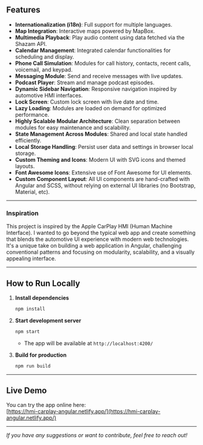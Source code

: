 ## Features

- **Internationalization (i18n)**: Full support for multiple languages.
- **Map Integration**: Interactive maps powered by MapBox.
- **Multimedia Playback**: Play audio content using data fetched via the Shazam API.
- **Calendar Management**: Integrated calendar functionalities for scheduling and display.
- **Phone Call Simulation**: Modules for call history, contacts, recent calls, voicemail, and keypad.
- **Messaging Module**: Send and receive messages with live updates.
- **Podcast Player**: Stream and manage podcast episodes.
- **Dynamic Sidebar Navigation**: Responsive navigation inspired by automotive HMI interfaces.
- **Lock Screen**: Custom lock screen with live date and time.
- **Lazy Loading**: Modules are loaded on demand for optimized performance.
- **Highly Scalable Modular Architecture**: Clean separation between modules for easy maintenance and scalability.
- **State Management Across Modules**: Shared and local state handled efficiently.
- **Local Storage Handling**: Persist user data and settings in browser local storage.
- **Custom Theming and Icons**: Modern UI with SVG icons and themed layouts.
- **Font Awesome Icons**: Extensive use of Font Awesome for UI elements.
- **Custom Component Layout**: All UI components are hand-crafted with Angular and SCSS, without relying on external UI libraries (no Bootstrap, Material, etc).

---

### Inspiration

This project is inspired by the Apple CarPlay HMI (Human Machine Interface). I wanted to go beyond the typical web app and create something that blends the automotive UI experience with modern web technologies. It's a unique take on building a web application in Angular, challenging conventional patterns and focusing on modularity, scalability, and a visually appealing interface.

---

## How to Run Locally

1. **Install dependencies**  
   ```bash
   npm install
   ```

2. **Start development server**  
   ```bash
   npm start
   ```
   - The app will be available at `http://localhost:4200/`

3. **Build for production**  
   ```bash
   npm run build
   ```

---

## Live Demo

You can try the app online here:  
[https://hmi-carplay-angular.netlify.app/](https://hmi-carplay-angular.netlify.app/)

---

_If you have any suggestions or want to contribute, feel free to reach out!_